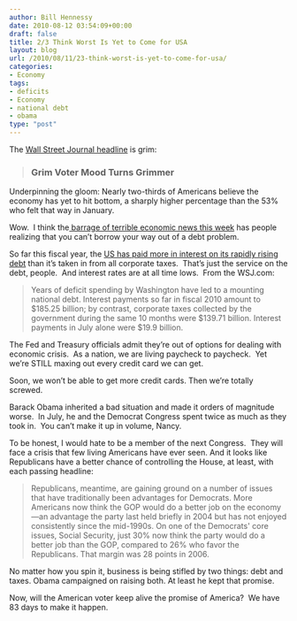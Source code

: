 ```yaml
---
author: Bill Hennessy
date: 2010-08-12 03:54:09+00:00
draft: false
title: 2/3 Think Worst Is Yet to Come for USA
layout: blog
url: /2010/08/11/23-think-worst-is-yet-to-come-for-usa/
categories:
- Economy
tags:
- deficits
- Economy
- national debt
- obama
type: "post"
---
```


The [Wall Street Journal headline](https://online.wsj.com/article/SB10001424052748704901104575423674269169684.html?mod=WSJ_hps_MIDDLETopStories) is grim:


> 

> 
> ### Grim Voter Mood Turns Grimmer
> 
> 
Underpinning the gloom: Nearly two-thirds of Americans believe the economy has yet to hit bottom, a sharply higher percentage than the 53% who felt that way in January.


Wow.  I think the[ barrage of terrible economic news this week](https://) has people realizing that you can’t borrow your way out of a debt problem.

So far this fiscal year, the [US has paid more in interest on its rapidly rising debt](https://online.wsj.com/article/SB10001424052748704901104575423601722830706.html) than it’s taken in from all corporate taxes.  That’s just the service on the debt, people.  And interest rates are at all time lows.  From the WSJ.com:


> Years of deficit spending by Washington have led to a mounting national debt. Interest payments so far in fiscal 2010 amount to $185.25 billion; by contrast, corporate taxes collected by the government during the same 10 months were $139.71 billion. Interest payments in July alone were $19.9 billion.


The Fed and Treasury officials admit they’re out of options for dealing with economic crisis.  As a nation, we are living paycheck to paycheck.  Yet we’re STILL maxing out every credit card we can get.

Soon, we won’t be able to get more credit cards. Then we’re totally screwed.

Barack Obama inherited a bad situation and made it orders of magnitude worse.  In July, he and the Democrat Congress spent twice as much as they took in.  You can’t make it up in volume, Nancy.

To be honest, I would hate to be a member of the next Congress.  They will face a crisis that few living Americans have ever seen. And it looks like Republicans have a better chance of controlling the House, at least, with each passing headline:


> Republicans, meantime, are gaining ground on a number of issues that have traditionally been advantages for Democrats. More Americans now think the GOP would do a better job on the economy—an advantage the party last held briefly in 2004 but has not enjoyed consistently since the mid-1990s. On one of the Democrats' core issues, Social Security, just 30% now think the party would do a better job than the GOP, compared to 26% who favor the Republicans. That margin was 28 points in 2006.


No matter how you spin it, business is being stifled by two things: debt and taxes. Obama campaigned on raising both. At least he kept that promise.

Now, will the American voter keep alive the promise of America?  We have 83 days to make it happen.
